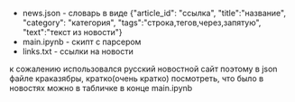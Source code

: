 - news.json - словарь в виде {"article_id": "ссылка", "title":"название", "category": "категория", "tags":"строка,тегов,через,запятую", "text":"текст из новости"} 
- main.ipynb - скипт с парсером
- links.txt - ссылки на новости

к сожалению использовался русский новостной сайт поэтому в json файле краказябры, кратко(очень кратко) посмотреть, что было в новостях можно в табличке в конце main.ipynb 
